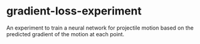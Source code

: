 # gradient-loss-experiment

An experiment to train a neural network for projectile motion based on the predicted gradient of the motion at each point.
